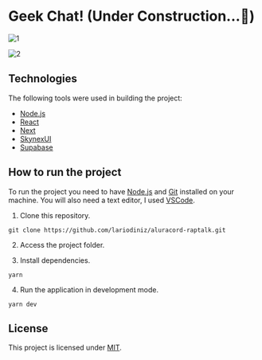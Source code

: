 # Geek Chat! (Under Construction...🚧)

<!-- Project has been developing at Alura's React 4 Immersion -->

![1](https://user-images.githubusercontent.com/63374582/151678402-f5c29128-fc78-4fda-b16c-809bba52b9f6.JPG)

![2](https://user-images.githubusercontent.com/63374582/151678452-320b03da-c054-48f6-a205-68481ed40209.JPG)


## Technologies

The following tools were used in building the project:

- [Node.js](https://nodejs.dev)
- [React](https://pt-br.reactjs.org)
- [Next](https://nextjs.org)
- [SkynexUI](https://skynexui.dev)
- [Supabase](https://supabase.com/)

## How to run the project

To run the project you need to have [Node.js](https://nodejs.dev) and [Git](https://git-scm.com) installed on your machine. You will also need a text editor, I used [VSCode](https://code.visualstudio.com).

1. Clone this repository.

```
git clone https://github.com/lariodiniz/aluracord-raptalk.git
```

2. Access the project folder.

3. Install dependencies.

```
yarn
```

4. Run the application in development mode.

```
yarn dev
```

## License

This project is licensed under [MIT](/LICENSE).
